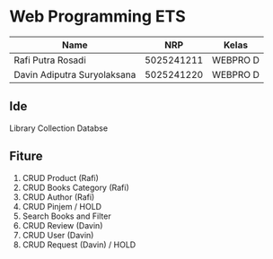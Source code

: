 # Web Programming ETS

| Name           | NRP        | Kelas     |
| ---            | ---        | ----------|
| Rafi Putra Rosadi | 5025241211 | WEBPRO D |
| Davin Adiputra Suryolaksana | 5025241220 | WEBPRO D |

## Ide

Library Collection Databse

## Fiture

1. CRUD Product (Rafi)
2. CRUD Books Category (Rafi)
3. CRUD Author (Rafi)
4. CRUD Pinjem / HOLD
5. Search Books and Filter
6. CRUD Review (Davin)
7. CRUD User (Davin)
8. CRUD Request (Davin) / HOLD
